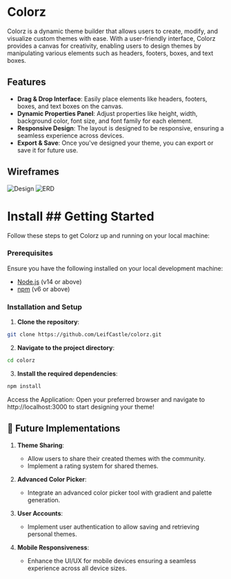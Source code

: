 # Colorz

Colorz is a dynamic theme builder that allows users to create, modify, and visualize custom themes with ease. With a user-friendly interface, Colorz provides a canvas for creativity, enabling users to design themes by manipulating various elements such as headers, footers, boxes, and text boxes.

## Features

- **Drag & Drop Interface**: Easily place elements like headers, footers, boxes, and text boxes on the canvas.
- **Dynamic Properties Panel**: Adjust properties like height, width, background color, font size, and font family for each element.
- **Responsive Design**: The layout is designed to be responsive, ensuring a seamless experience across devices.
- **Export & Save**: Once you've designed your theme, you can export or save it for future use.

## Wireframes
![Design](https://i.gyazo.com/35eac007d10e37b25571ebb1ff94889b.png)
![ERD](https://i.gyazo.com/7e36d3a2a1174b7a55f4b337ac1cbe79.png)

# Install ## Getting Started

Follow these steps to get Colorz up and running on your local machine:

### Prerequisites

Ensure you have the following installed on your local development machine:

- [Node.js](https://nodejs.org/en/) (v14 or above)
- [npm](https://www.npmjs.com/) (v6 or above)

### Installation and Setup

1. **Clone the repository**:
  ```bash
  git clone https://github.com/LeifCastle/colorz.git
   ```

2. **Navigate to the project directory**:
  ```bash
  cd colorz
   ```

3. **Install the required dependencies**:
  ```bash
  npm install
  ```

Access the Application:
Open your preferred browser and navigate to http://localhost:3000 to start designing your theme!

## 🚀 Future Implementations

1. **Theme Sharing**: 
   - Allow users to share their created themes with the community.
   - Implement a rating system for shared themes.

2. **Advanced Color Picker**:
   - Integrate an advanced color picker tool with gradient and palette generation.

3. **User Accounts**:
   - Implement user authentication to allow saving and retrieving personal themes.

4. **Mobile Responsiveness**:
   - Enhance the UI/UX for mobile devices ensuring a seamless experience across all device sizes.

